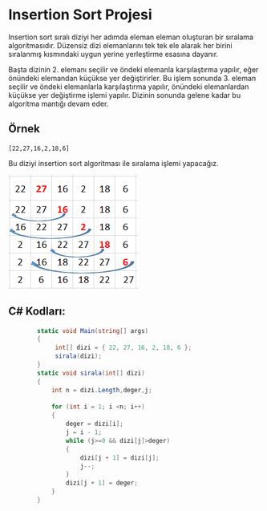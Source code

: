 # Insertion Sort Projesi

Insertion sort sıralı diziyi her adımda eleman eleman oluşturan bir sıralama algoritmasıdır. Düzensiz dizi elemanlarını tek tek ele alarak her birini sıralanmış kısmındaki uygun yerine yerleştirme esasına dayanır.

Başta dizinin 2. elemanı seçilir ve öndeki elemanla karşılaştırma yapılır, eğer önündeki elemandan küçükse yer değiştirirler. Bu işlem sonunda 3. eleman seçilir ve öndeki elemanlarla karşılaştırma yapılır, önündeki elemanlardan küçükse yer değiştirme işlemi yapılır. Dizinin sonunda gelene kadar bu algoritma mantığı devam eder.

## Örnek
``` 
[22,27,16,2,18,6] 
```

Bu diziyi insertion sort algoritması ile sıralama işlemi yapacağız.

![Insertion Sort](img/insertion-sort.PNG)

## C# Kodları:

```c#
        static void Main(string[] args)
        {
             int[] dizi = { 22, 27, 16, 2, 18, 6 };
             sirala(dizi);
        }
        static void sirala(int[] dizi)
        {
            int n = dizi.Length,deger,j;
            
            for (int i = 1; i <n; i++)
            {
                deger = dizi[i];
                j = i - 1;
                while (j>=0 && dizi[j]>deger)
                {
                    dizi[j + 1] = dizi[j];
                    j--;
                }
                dizi[j + 1] = deger;
            }
        }

```